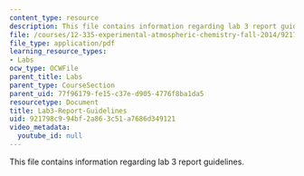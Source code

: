 ```yaml
---
content_type: resource
description: This file contains information regarding lab 3 report guidelines.
file: /courses/12-335-experimental-atmospheric-chemistry-fall-2014/921798c994bf2a863c51a7686d349121_MIT12_335F14_Lab3-Report.pdf
file_type: application/pdf
learning_resource_types:
- Labs
ocw_type: OCWFile
parent_title: Labs
parent_type: CourseSection
parent_uid: 77f96179-fe15-c37e-d905-4776f8ba1da5
resourcetype: Document
title: Lab3-Report-Guidelines
uid: 921798c9-94bf-2a86-3c51-a7686d349121
video_metadata:
  youtube_id: null
---
```

This file contains information regarding lab 3 report guidelines.

